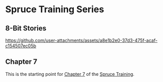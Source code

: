 # Spruce Training Series

## 8-Bit Stories

https://github.com/user-attachments/assets/a8e1b2e0-37d3-475f-acaf-c154507ec05b

## Chapter 7

This is the starting point for [Chapter 7](https://developer.spruce.bot/training/building-a-skill/share-story/) of the [Spruce Training](https://developer.spruce.bot/training/).

